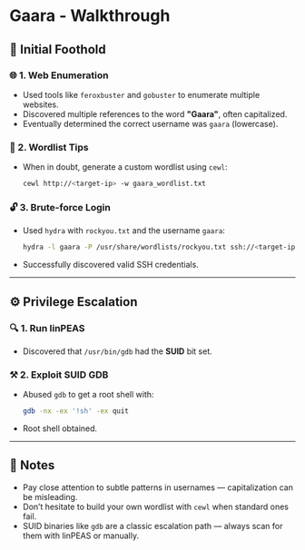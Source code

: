 # Gaara - Walkthrough

## 🧗 Initial Foothold

### 🌐 1. Web Enumeration
- Used tools like `feroxbuster` and `gobuster` to enumerate multiple websites.
- Discovered multiple references to the word **"Gaara"**, often capitalized.
- Eventually determined the correct username was `gaara` (lowercase).

### 📝 2. Wordlist Tips
- When in doubt, generate a custom wordlist using `cewl`:
  ```bash
  cewl http://<target-ip> -w gaara_wordlist.txt
  ```

### 🔓 3. Brute-force Login
- Used `hydra` with `rockyou.txt` and the username `gaara`:
  ```bash
  hydra -l gaara -P /usr/share/wordlists/rockyou.txt ssh://<target-ip>
  ```
- Successfully discovered valid SSH credentials.

---

## ⚙️ Privilege Escalation

### 🔍 1. Run linPEAS
- Discovered that `/usr/bin/gdb` had the **SUID** bit set.

### ⚒️ 2. Exploit SUID GDB
- Abused `gdb` to get a root shell with:
  ```bash
  gdb -nx -ex '!sh' -ex quit
  ```
- Root shell obtained.

---

## 🧠 Notes

- Pay close attention to subtle patterns in usernames — capitalization can be misleading.
- Don’t hesitate to build your own wordlist with `cewl` when standard ones fail.
- SUID binaries like `gdb` are a classic escalation path — always scan for them with linPEAS or manually.

